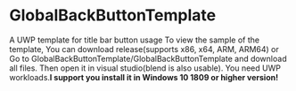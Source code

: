 # GlobalBackButtonTemplate
A UWP template for title bar button usage
To view the sample of the template, You can download release(supports x86, x64, ARM, ARM64) or Go to GlobalBackButtonTemplate/GlobalBackButtonTemplate and download all files. Then open it in visual studio(blend is also usable). You need UWP workloads.**I support you install it in Windows 10 1809 or higher version!**
